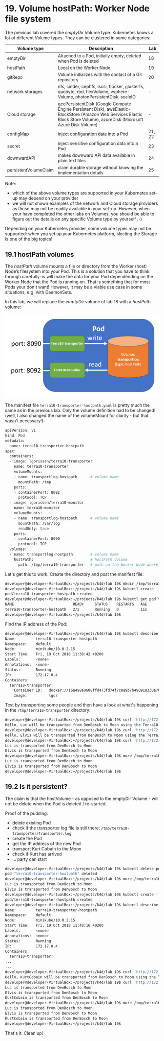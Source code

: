 # 19. Volume hostPath: Worker Node file system

The previous lab covered the *emptyDir* Volume type. Kubernetes knows a lot of different Volume types. They can be clustered in some categories:

| Volume type  | Description                                                     | Lab   |
|--------------|-----------------------------------------------------------------|-------|
|emptyDir      | Attached to a Pod, initially empty, deleted when Pod is deleted | 18    |
|hostPath      | Local on the Worker Node                                        | 19    |
|gitRepo       | Volume initializes with the contact of a Git repository         | 20    |
|network storages | nfs, cinder, cephfs, iscsi, flocker, glusterfs, quobyte, rbd, flexVolume, vsphere-Volume, photonPersistentDisk, scaleIO | - |
| Cloud storage | gcePersistentDisk (Google Compute Engine Persistent Disk), awsElastic-BlockStore (Amazon Web Services Elastic Block Store Volume), azureDisk (Microsoft Azure Disk Volume) | - |
| configMap    | inject configuration data into a Pod                            | 21, 22    | 
| secret       | inject sensitive configuration data into a Pod                  | 23    |
| downwardAPI  | makes downward API data available in plain text files           | 24    |
| persistentVolumeClaim | claim durable storage without knowing the implementation details | 25 |


Note:

- which of the above volume types are supported in your Kubernetes set-up may depend on your provider
- we will not shown examples of the network and Cloud storage providers as those may not be readily available in your set-up. However, when your have completed the other labs on Volumes, you should be able to figure out the details on any specific Volume type by yourself ;-)

Depending on your Kubernetes provider, some volume types may not be supported: when you set up your Kubernetes platform, slecting the Storage is one of the big topics!

## 19.1 hostPath volumes

The *hostPath* volume mounts a file or directory from the Worker (host) Node’s filesystem into your Pod. This is a solution that you have to think through carefully: is will make the data for your Pod dependending on the Worker Node that the Pod is running on. That is something that for most Pods your don't want!
However, it may be a viable use case in some situations, e.g. with DaemonSets.

In this lab, we will replace the *emptyDir* volume of lab 18 with a *hostPath* volume:

![](img/lab19-terra10-transporter-hostpath.png)

The manifest file `terra10-transporter-hostpath.yaml` is pretty much the same as in the previous lab. Only the volume definition had to be changed! (well, I also changed the name of the volumeMount for clarity - but that wasn't necessary!):

```bash
apiVersion: v1
kind: Pod
metadata:
  name: terra10-transporter-hostpath
spec:
  containers:
  - image: lgorissen/terra10-transporter
    name: terra10-transporter
    volumeMounts:
    - name: transportlog-hostpath      # volume name
      mountPath: /tmp
    ports:
    - containerPort: 8092
      protocol: TCP
  - image: lgorissen/terra10-monitor
    name: terra10-monitor
    volumeMounts:
    - name: transportlog-hostpath      # volume name
      mountPath: /var/log
      readOnly: true
    ports:
    - containerPort: 8090
      protocol: TCP
  volumes:
  - name: transportlog-hostpath        # volume name
    hostPath:                          # hostPath Volume
      path: /tmp/terra10-transporter   # path on the Worker Node where the Volume is mounted
```

Let's get this to work. Create the directory and post the manifest file:

```bash
developer@developer-VirtualBox:~/projects/k4d/lab 19$ mkdir /tmp/terra10-transporter
developer@developer-VirtualBox:~/projects/k4d/lab 19$ kubectl create -f terra10-transporter-hostpath.yaml 
pod/terra10-transporter-hostpath created
developer@developer-VirtualBox:~/projects/k4d/lab 19$ kubectl get pod terra10-transporter-hostpath 
NAME                           READY     STATUS    RESTARTS   AGE
terra10-transporter-hostpath   2/2       Running   0          11s
developer@developer-VirtualBox:~/projects/k4d/lab 19$
```
Find the IP address of the Pod:

```bash
developer@developer-VirtualBox:~/projects/k4d/lab 19$ kubectl describe pod terra10-transporter-hostpath 
Name:         terra10-transporter-hostpath
Namespace:    default
Node:         minikube/10.0.2.15
Start Time:   Fri, 19 Oct 2018 11:38:42 +0200
Labels:       <none>
Annotations:  <none>
Status:       Running
IP:           172.17.0.4
Containers:
  terra10-transporter:
    Container ID:   docker://16a498a0608ffd473fd74f7c8a9b7b490918330a76d7e409bd38dd403944ebd8
    Image:          lgor
```
    
Test by transporting some people and then have a look at what's happening in the `/tmp/terra10-transporter` directory:

```bash
developer@developer-VirtualBox:~/projects/k4d/lab 19$ curl 'http://172.17.0.4:8090?name=Luc&from=DenBosch&to=Moon'
Hello, Luc will be transported from DenBosch to Moon using the Terra10 transporter service
developer@developer-VirtualBox:~/projects/k4d/lab 19$ curl 'http://172.17.0.4:8090?name=Elvis&from=DenBosch&to=Moon'
Hello, Elvis will be transported from DenBosch to Moon using the Terra10 transporter service
developer@developer-VirtualBox:~/projects/k4d/lab 19$ curl 'http://172.17.0.4:8092'
Luc is transported from DenBosch to Moon
Elvis is transported from DenBosch to Moon
developer@developer-VirtualBox:~/projects/k4d/lab 19$ more /tmp/terra10-transporter/transporter.log 
Luc is transported from DenBosch to Moon
Elvis is transported from DenBosch to Moon
developer@developer-VirtualBox:~/projects/k4d/lab 19$
```

## 19.2 Is it persistent?

The claim is that the hostVolume - as opposed to the emptyDir Volume - will not be delete when the Pod is deleted / re-started.

Proof of the pudding:

- delete existing Pod
- check if the transporter log file is still there: `/tmp/terra10-transporter/transporter.log`
- create the Pod
- get the IP address of the new Pod
- transport Kurt Cobain to the Moon
- check if Kurt has arrived
- ... party can start


```bash
developer@developer-VirtualBox:~/projects/k4d/lab 19$ kubectl delete pod terra10-transporter-hostpath 
pod "terra10-transporter-hostpath" deleted
developer@developer-VirtualBox:~/projects/k4d/lab 19$ more /tmp/terra10-transporter/transporter.log 
Luc is transported from DenBosch to Moon
Elvis is transported from DenBosch to Moon
developer@developer-VirtualBox:~/projects/k4d/lab 19$ kubectl create -f terra10-transporter-hostpath.yaml 
pod/terra10-transporter-hostpath created
developer@developer-VirtualBox:~/projects/k4d/lab 19$ kubectl describe pod terra10-transporter-hostpath 
Name:         terra10-transporter-hostpath
Namespace:    default
Node:         minikube/10.0.2.15
Start Time:   Fri, 19 Oct 2018 11:48:16 +0200
Labels:       <none>
Annotations:  <none>
Status:       Running
IP:           172.17.0.4
Containers:
  terra10-transporter:
...
...
developer@developer-VirtualBox:~/projects/k4d/lab 19$ curl 'http://172.17.0.4:8090?name=KurtCobain&from=DenBosch&to=Moon'
Hello, KurtCobain will be transported from DenBosch to Moon using the Terra10 transporter service
developer@developer-VirtualBox:~/projects/k4d/lab 19$ curl 'http://172.17.0.4:8092'
Luc is transported from DenBosch to Moon
Elvis is transported from DenBosch to Moon
KurtCobain is transported from DenBosch to Moon
developer@developer-VirtualBox:~/projects/k4d/lab 19$ more /tmp/terra10-transporter/transporter.log 
Luc is transported from DenBosch to Moon
Elvis is transported from DenBosch to Moon
KurtCobain is transported from DenBosch to Moon
developer@developer-VirtualBox:~/projects/k4d/lab 19$ 
```

That's it. Clean up!
